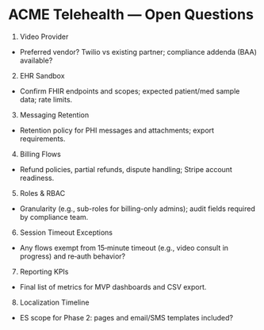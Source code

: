# ACME Telehealth — Open Questions

1) Video Provider
- Preferred vendor? Twilio vs existing partner; compliance addenda (BAA) available?

2) EHR Sandbox
- Confirm FHIR endpoints and scopes; expected patient/med sample data; rate limits.

3) Messaging Retention
- Retention policy for PHI messages and attachments; export requirements.

4) Billing Flows
- Refund policies, partial refunds, dispute handling; Stripe account readiness.

5) Roles & RBAC
- Granularity (e.g., sub-roles for billing-only admins); audit fields required by compliance team.

6) Session Timeout Exceptions
- Any flows exempt from 15‑minute timeout (e.g., video consult in progress) and re‑auth behavior?

7) Reporting KPIs
- Final list of metrics for MVP dashboards and CSV export.

8) Localization Timeline
- ES scope for Phase 2: pages and email/SMS templates included?